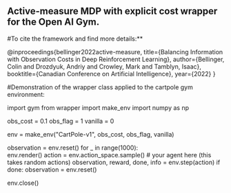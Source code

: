 ## Active-measure MDP with explicit cost wrapper for the Open AI Gym.

#To cite the framework and find more details:**

  @inproceedings{bellinger2022active-measure,
    title={Balancing Information with Observation Costs in Deep Reinforcement Learning},
    author={Bellinger, Colin and Drozdyuk, Andriy and Crowley, Mark and Tamblyn, Isaac},
    booktitle={Canadian Conference on Artificial Intelligence},
    year={2022}
  }

#Demonstration of the wrapper class applied to the cartpole gym environment:

  import gym
  from wrapper import make_env
  import numpy as np
  
  obs_cost = 0.1
  obs_flag = 1
  vanilla = 0
  
  env = make_env("CartPole-v1", obs_cost, obs_flag, vanilla)
  
  observation = env.reset()
  for _ in range(1000):    
    env.render()
    action = env.action_space.sample() # your agent here (this takes random actions)
    observation, reward, done, info = env.step(action)
    if done:
      observation = env.reset()
      
  env.close()
